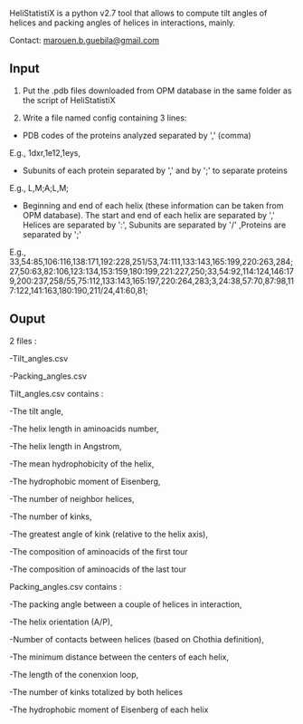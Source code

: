 HeliStatistiX is a python v2.7 tool that allows to compute tilt angles of helices and packing angles of helices in interactions, mainly.

Contact: marouen.b.guebila@gmail.com

## Input

1. Put the .pdb files downloaded from OPM database in the same folder as the script of HeliStatistiX

2. Write a file named config containing 3 lines:

  - PDB codes of the proteins analyzed separated by ',' (comma)
	
   E.g., 1dxr,1e12,1eys,

  - Subunits of each protein separated by ',' and by ';' to separate proteins

   E.g., L,M;A;L,M;

  - Beginning and end of each helix (these information can be taken from OPM database). The start and end of each helix are separated by ','
Helices are separated by ':', Subunits are separated by '/' ,Proteins are separated by ';'
	
   E.g., 33,54:85,106:116,138:171,192:228,251/53,74:111,133:143,165:199,220:263,284;27,50:63,82:106,123:134,153:159,180:199,221:227,250;33,54:92,114:124,146:179,200:237,258/55,75:112,133:143,165:197,220:264,283;3,24:38,57:70,87:98,117:122,141:163,180:190,211/24,41:60,81;

## Ouput 

2 files :

-Tilt_angles.csv

-Packing_angles.csv

Tilt_angles.csv contains :

-The tilt angle,

-The helix length in aminoacids number,

-The helix length in Angstrom,

-The mean hydrophobicity of the helix,

-The hydrophobic moment of Eisenberg,

-The number of neighbor helices,

-The number of kinks,

-The greatest angle of kink (relative to the helix axis),

-The composition of aminoacids of the first tour 

-The composition of aminoacids of the last tour

Packing_angles.csv contains :

-The packing angle between a couple of helices in interaction,

-The helix orientation (A/P),

-Number of contacts between helices (based on Chothia definition),

-The minimum distance between the centers of each helix,

-The length of the conenxion loop,

-The number of kinks totalized by both helices

-The hydrophobic moment of Eisenberg of each helix


